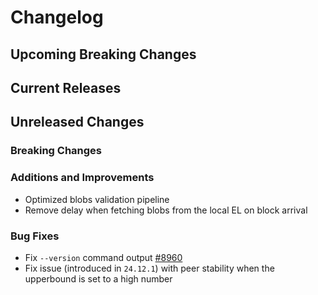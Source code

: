 # Changelog

## Upcoming Breaking Changes

## Current Releases

## Unreleased Changes

### Breaking Changes

### Additions and Improvements
- Optimized blobs validation pipeline
- Remove delay when fetching blobs from the local EL on block arrival

### Bug Fixes
- Fix `--version` command output [#8960](https://github.com/Consensys/teku/issues/8960)
- Fix issue (introduced in `24.12.1`) with peer stability when the upperbound is set to a high number